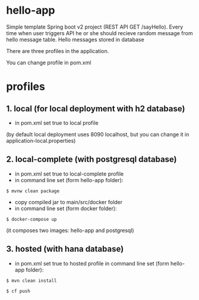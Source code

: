 # hello-app

Simple template Spring boot v2 project (REST API GET /sayHello).
Every time when user triggers API he or she should recieve random message from hello message table.
Hello messages stored in database

There are three profiles in the application.

You can change profile in pom.xml

# profiles

## 1. local (for local deployment with h2 database)
- in pom.xml set true to local profile

(by default local deployment uses 8090 localhost, but you can change it in application-local.properties)

## 2. local-complete (with postgresql database)
- in pom.xml set true to local-complete profile
- in command line set (form hello-app folder): 
```
$ mvnw clean package
```
- copy compiled jar to main/src/docker folder
- in command line set (form docker folder): 
```
$ docker-compose up
```
(it composes two images: hello-app and postgresql)

## 3. hosted (with hana database)
- in pom.xml set true to hosted profile
in command line set (form hello-app folder): 
```
$ mvn clean install

$ cf push
```

